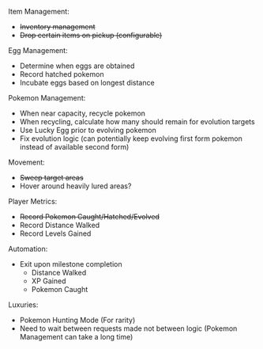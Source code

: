 Item Management:
- ~~Inventory management~~
- ~~Drop certain items on pickup (configurable)~~

Egg Management:
- Determine when eggs are obtained
- Record hatched pokemon
- Incubate eggs based on longest distance

Pokemon Management:
- When near capacity, recycle pokemon
- When recycling, calculate how many should remain for evolution targets
- Use Lucky Egg prior to evolving pokemon
- Fix evolution logic (can potentially keep evolving first form pokemon instead of available second form)

Movement:
- ~~Sweep target areas~~
- Hover around heavily lured areas?

Player Metrics:
- ~~Record Pokemon Caught/Hatched/Evolved~~
- Record Distance Walked
- Record Levels Gained

Automation: 
- Exit upon milestone completion
  - Distance Walked
  - XP Gained
  - Pokemon Caught

Luxuries:
- Pokemon Hunting Mode (For rarity)
- Need to wait between requests made not between logic (Pokemon Management can take a long time)